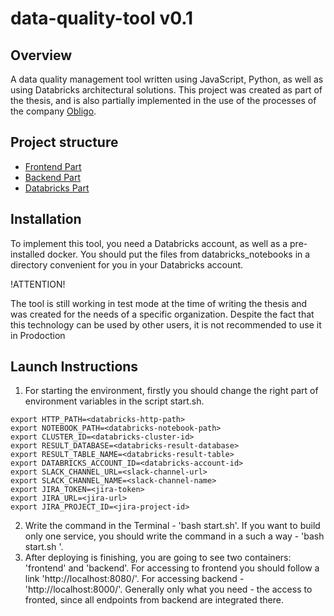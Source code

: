 # data-quality-tool v0.1
## Overview
A data quality management tool written using JavaScript, Python, as well as using Databricks architectural solutions.
This project was created as part of the thesis, and is also partially implemented in the use of the processes of the company [Obligo](https://myobligo.com/).

## Project structure
 - [Frontend Part](https://github.com/Razent1/data-quality-tool/tree/master/frontend)
 - [Backend Part](https://github.com/Razent1/data-quality-tool/tree/master/backend)
 - [Databricks Part](https://github.com/Razent1/data-quality-tool/tree/master/databricks_notebooks)

## Installation
To implement this tool, you need a Databricks account, as well as a pre-installed docker.
You should put the files from databricks_notebooks in a directory convenient for you in your Databricks account.

!ATTENTION! 

The tool is still working in test mode at the time of writing the thesis and was created for the needs of a specific organization. Despite the fact that this technology can be used by other users, it is not recommended to use it in Prodoction

## Launch Instructions
1) For starting the environment, firstly you should change the right part of environment variables in the script start.sh.
```export SERVER_HOST=<databricks-host>
export HTTP_PATH=<databricks-http-path>
export NOTEBOOK_PATH=<databricks-notebook-path>
export CLUSTER_ID=<databricks-cluster-id>
export RESULT_DATABASE=<databricks-result-database>
export RESULT_TABLE_NAME=<databricks-result-table>
export DATABRICKS_ACCOUNT_ID=<databricks-account-id>
export SLACK_CHANNEL_URL=<slack-channel-url>
export SLACK_CHANNEL_NAME=<slack-channel-name>
export JIRA_TOKEN=<jira-token>
export JIRA_URL=<jira-url>
export JIRA_PROJECT_ID=<jira-project-id>
```
2) Write the command in the Terminal - 'bash start.sh'. If you want to build only one service, you should write the command in a such a way - 'bash start.sh <name-of-service>'.
3) After deploying is finishing, you are going to see two containers: 'frontend' and 'backend'. For accessing to frontend you should follow a link 'http://localhost:8080/'.
For accessing backend - 'http://localhost:8000/'. Generally only what you need - the access to fronted, since all endpoints from backend are integrated there.
